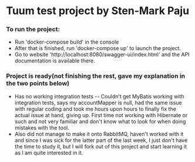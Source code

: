 # Tuum test project by Sten-Mark Paju

### To run the project:

- Run 'docker-compose build' in the console
- After that is finished, run 'docker-compose up' to launch the project.
- Go to website 'http://localhost:8080/swagger-ui/index.html' and the API documentation is available there.

### Project is ready(not finishing the rest, gave my explanation in the two points below)

- Has no working integration tests
-- Couldn't get MyBatis working with integration tests, says my accountMapper is null, had the same issue with regular coding and took me hours upon hours to finally fix the actual issue at hand, giving up. First time not working with Hibernate or such and not very familiar and don't know what to look for when doing mistakes with the tool. 
- Also did not manage to make it onto RabbitMQ, haven't worked with it and since I was sick for the latter part of the last week, I just don't have the time to study it, but I will fork out of this project and start learning it as I am quite interested in it.
